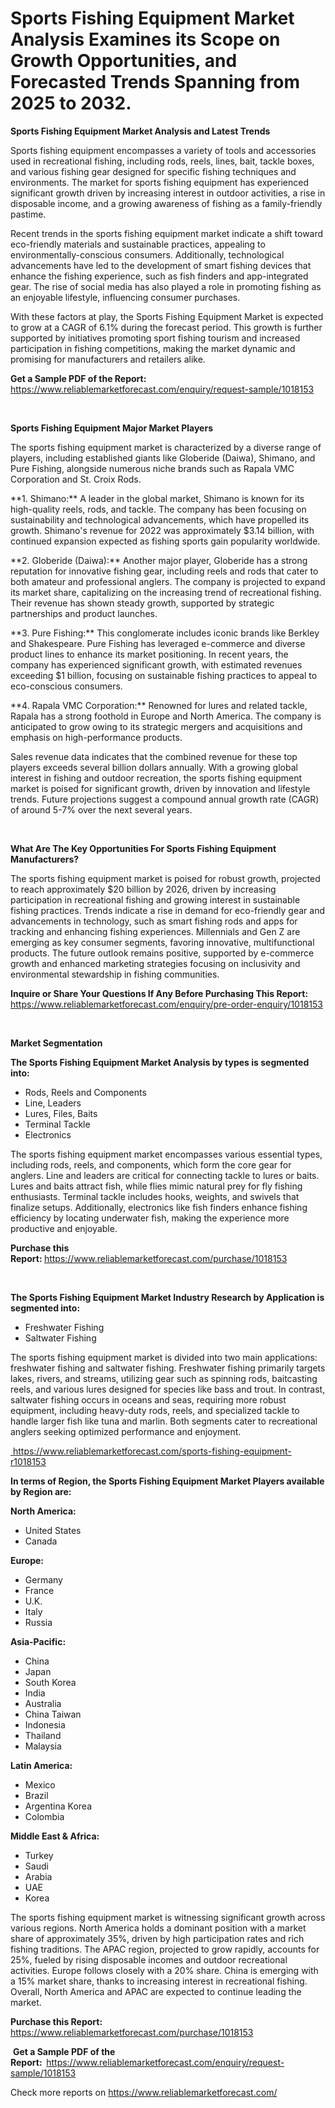 <p><h1>Sports Fishing Equipment Market Analysis Examines its Scope on Growth Opportunities, and Forecasted Trends Spanning from 2025 to 2032.</h1></p><p><strong>Sports Fishing Equipment Market Analysis and Latest Trends</strong></p>
<p><p>Sports fishing equipment encompasses a variety of tools and accessories used in recreational fishing, including rods, reels, lines, bait, tackle boxes, and various fishing gear designed for specific fishing techniques and environments. The market for sports fishing equipment has experienced significant growth driven by increasing interest in outdoor activities, a rise in disposable income, and a growing awareness of fishing as a family-friendly pastime.</p><p>Recent trends in the sports fishing equipment market indicate a shift toward eco-friendly materials and sustainable practices, appealing to environmentally-conscious consumers. Additionally, technological advancements have led to the development of smart fishing devices that enhance the fishing experience, such as fish finders and app-integrated gear. The rise of social media has also played a role in promoting fishing as an enjoyable lifestyle, influencing consumer purchases.</p><p>With these factors at play, the Sports Fishing Equipment Market is expected to grow at a CAGR of 6.1% during the forecast period. This growth is further supported by initiatives promoting sport fishing tourism and increased participation in fishing competitions, making the market dynamic and promising for manufacturers and retailers alike.</p></p>
<p><strong>Get a Sample PDF of the Report:&nbsp;</strong> <a href="https://www.reliablemarketforecast.com/enquiry/request-sample/1018153?utm_campaign=2721&utm_medium=2&utm_source=Github&utm_content=ia&utm_term=05042025&utm_id=sports-fishing-equipment">https://www.reliablemarketforecast.com/enquiry/request-sample/1018153</a></p>
<p>&nbsp;</p>
<p><strong>Sports Fishing Equipment Major Market Players</strong></p>
<p><p>The sports fishing equipment market is characterized by a diverse range of players, including established giants like Globeride (Daiwa), Shimano, and Pure Fishing, alongside numerous niche brands such as Rapala VMC Corporation and St. Croix Rods. </p><p>**1. Shimano:** A leader in the global market, Shimano is known for its high-quality reels, rods, and tackle. The company has been focusing on sustainability and technological advancements, which have propelled its growth. Shimano's revenue for 2022 was approximately $3.14 billion, with continued expansion expected as fishing sports gain popularity worldwide.</p><p>**2. Globeride (Daiwa):** Another major player, Globeride has a strong reputation for innovative fishing gear, including reels and rods that cater to both amateur and professional anglers. The company is projected to expand its market share, capitalizing on the increasing trend of recreational fishing. Their revenue has shown steady growth, supported by strategic partnerships and product launches.</p><p>**3. Pure Fishing:** This conglomerate includes iconic brands like Berkley and Shakespeare. Pure Fishing has leveraged e-commerce and diverse product lines to enhance its market positioning. In recent years, the company has experienced significant growth, with estimated revenues exceeding $1 billion, focusing on sustainable fishing practices to appeal to eco-conscious consumers.</p><p>**4. Rapala VMC Corporation:** Renowned for lures and related tackle, Rapala has a strong foothold in Europe and North America. The company is anticipated to grow owing to its strategic mergers and acquisitions and emphasis on high-performance products.</p><p>Sales revenue data indicates that the combined revenue for these top players exceeds several billion dollars annually. With a growing global interest in fishing and outdoor recreation, the sports fishing equipment market is poised for significant growth, driven by innovation and lifestyle trends. Future projections suggest a compound annual growth rate (CAGR) of around 5-7% over the next several years.</p></p>
<p>&nbsp;</p>
<p><strong>What Are The Key Opportunities For Sports Fishing Equipment Manufacturers?</strong></p>
<p><p>The sports fishing equipment market is poised for robust growth, projected to reach approximately $20 billion by 2026, driven by increasing participation in recreational fishing and growing interest in sustainable fishing practices. Trends indicate a rise in demand for eco-friendly gear and advancements in technology, such as smart fishing rods and apps for tracking and enhancing fishing experiences. Millennials and Gen Z are emerging as key consumer segments, favoring innovative, multifunctional products. The future outlook remains positive, supported by e-commerce growth and enhanced marketing strategies focusing on inclusivity and environmental stewardship in fishing communities.</p></p>
<p><strong>Inquire or Share Your Questions If Any Before Purchasing This Report:</strong> <a href="https://www.reliablemarketforecast.com/enquiry/pre-order-enquiry/1018153?utm_campaign=2721&utm_medium=2&utm_source=Github&utm_content=ia&utm_term=05042025&utm_id=sports-fishing-equipment">https://www.reliablemarketforecast.com/enquiry/pre-order-enquiry/1018153</a></p>
<p>&nbsp;</p>
<p><strong>Market Segmentation</strong></p>
<p><strong>The Sports Fishing Equipment Market Analysis by types is segmented into:</strong></p>
<p><ul><li>Rods, Reels and Components</li><li>Line, Leaders</li><li>Lures, Files, Baits</li><li>Terminal Tackle</li><li>Electronics</li></ul></p>
<p><p>The sports fishing equipment market encompasses various essential types, including rods, reels, and components, which form the core gear for anglers. Line and leaders are critical for connecting tackle to lures or baits. Lures and baits attract fish, while flies mimic natural prey for fly fishing enthusiasts. Terminal tackle includes hooks, weights, and swivels that finalize setups. Additionally, electronics like fish finders enhance fishing efficiency by locating underwater fish, making the experience more productive and enjoyable.</p></p>
<p><strong>Purchase this Report:&nbsp;</strong><a href="https://www.reliablemarketforecast.com/purchase/1018153?utm_campaign=2721&utm_medium=2&utm_source=Github&utm_content=ia&utm_term=05042025&utm_id=sports-fishing-equipment">https://www.reliablemarketforecast.com/purchase/1018153</a></p>
<p>&nbsp;</p>
<p><strong>The Sports Fishing Equipment Market Industry Research by Application is segmented into:</strong></p>
<p><ul><li>Freshwater Fishing</li><li>Saltwater Fishing</li></ul></p>
<p><p>The sports fishing equipment market is divided into two main applications: freshwater fishing and saltwater fishing. Freshwater fishing primarily targets lakes, rivers, and streams, utilizing gear such as spinning rods, baitcasting reels, and various lures designed for species like bass and trout. In contrast, saltwater fishing occurs in oceans and seas, requiring more robust equipment, including heavy-duty rods, reels, and specialized tackle to handle larger fish like tuna and marlin. Both segments cater to recreational anglers seeking optimized performance and enjoyment.</p></p>
<p><a href="https://www.reliablemarketforecast.com/sports-fishing-equipment-r1018153?utm_campaign=2721&utm_medium=2&utm_source=Github&utm_content=ia&utm_term=05042025&utm_id=sports-fishing-equipment">&nbsp;https://www.reliablemarketforecast.com/sports-fishing-equipment-r1018153</a></p>
<p><strong>In terms of Region, the Sports Fishing Equipment Market Players available by Region are:</strong></p>
<p>
    <p> <strong> North America: </strong>
        <ul>
            <li>United States</li>
            <li>Canada</li>
        </ul>
        </p> 
    <p> <strong> Europe: </strong>
        <ul>
            <li>Germany</li>
            <li>France</li>
            <li>U.K.</li>
            <li>Italy</li>
            <li>Russia</li>
        </ul>
        </p> 
    <p> <strong> Asia-Pacific: </strong>
        <ul>
            <li>China</li>
            <li>Japan</li>
            <li>South Korea</li>
            <li>India</li>
            <li>Australia</li>
            <li>China Taiwan</li>
            <li>Indonesia</li>
            <li>Thailand</li>
            <li>Malaysia</li>
        </ul>
        </p> 
    <p> <strong> Latin America: </strong>
        <ul>
            <li>Mexico</li>
            <li>Brazil</li>
            <li>Argentina Korea</li>
            <li>Colombia</li>
        </ul>
        </p> 
    <p> <strong> Middle East & Africa: </strong>
        <ul>
            <li>Turkey</li>
            <li>Saudi</li>
            <li>Arabia</li>
            <li>UAE</li>
            <li>Korea</li>
        </ul>
    </p>
    </p>
<p><p>The sports fishing equipment market is witnessing significant growth across various regions. North America holds a dominant position with a market share of approximately 35%, driven by high participation rates and rich fishing traditions. The APAC region, projected to grow rapidly, accounts for 25%, fueled by rising disposable incomes and outdoor recreational activities. Europe follows closely with a 20% share. China is emerging with a 15% market share, thanks to increasing interest in recreational fishing. Overall, North America and APAC are expected to continue leading the market.</p></p>
<p><strong>Purchase this Report: </strong><a href="https://www.reliablemarketforecast.com/purchase/1018153?utm_campaign=2721&utm_medium=2&utm_source=Github&utm_content=ia&utm_term=05042025&utm_id=sports-fishing-equipment">https://www.reliablemarketforecast.com/purchase/1018153</a></p>
<p>&nbsp;<strong>Get a Sample PDF of the Report:&nbsp;&nbsp;</strong><a href="https://www.reliablemarketforecast.com/enquiry/request-sample/1018153?utm_campaign=2721&utm_medium=2&utm_source=Github&utm_content=ia&utm_term=05042025&utm_id=sports-fishing-equipment">https://www.reliablemarketforecast.com/enquiry/request-sample/1018153</a></p>
<p><strong></strong></p>
<p>Check more reports on <a href="https://www.reliablemarketforecast.com/?utm_campaign=2721&utm_medium=2&utm_source=Github&utm_content=ia&utm_term=05042025&utm_id=sports-fishing-equipment">https://www.reliablemarketforecast.com/</a></p>